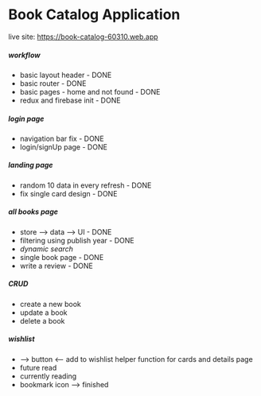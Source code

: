 # Book Catalog Application

live site: <https://book-catalog-60310.web.app>

##### workflow

- basic layout header - DONE
- basic router - DONE
- basic pages - home and not found - DONE
- redux and firebase init - DONE

##### login page

- navigation bar fix - DONE
- login/signUp page - DONE

##### landing page

- random 10 data in every refresh - DONE
- fix single card design - DONE

##### all books page

- store --> data --> UI - DONE
- filtering using publish year - DONE
- _dynamic search_
- single book page - DONE
- write a review - DONE

##### CRUD

- create a new book
- update a book
- delete a book

##### wishlist

- --> button <-- add to wishlist helper function for cards and details page
- future read
- currently reading
- bookmark icon --> finished
